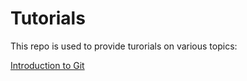 # Tutorials

This repo is used to provide turorials on various topics:
<!--stackedit_data:
eyJoaXN0b3J5IjpbLTcwNDY0NzQ4NF19
-->


[Introduction to Git](git_tutorial.md)
